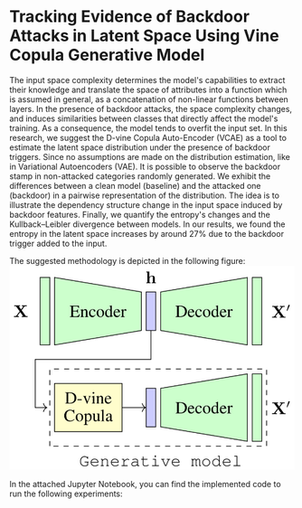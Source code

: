 # Tracking Evidence of Backdoor Attacks in Latent Space Using Vine Copula Generative Model

The input space complexity determines the model's capabilities to extract their knowledge and translate the space of attributes into a function which is assumed in general, as a concatenation of non-linear functions between layers. In the presence of backdoor attacks, the space complexity changes, and induces similarities between classes that directly affect the model's training. As a consequence, the model tends to overfit the input set. In this research, we suggest the D-vine Copula Auto-Encoder (VCAE) as a tool to estimate the latent space distribution under the presence of backdoor triggers. Since no assumptions are made on the distribution estimation, like in Variational Autoencoders (VAE). It is possible to observe the backdoor stamp in non-attacked categories randomly generated. We exhibit the differences between a clean model (baseline) and the attacked one (backdoor) in a pairwise representation of the distribution. The idea is to illustrate the dependency structure change in the input space induced by backdoor features. Finally, we quantify the entropy's changes and the Kullback–Leibler divergence between models. In our results, we found the entropy in the latent space increases by around 27\% due to the backdoor trigger added to the input. 

The suggested methodology is depicted in the following figure:
![Figure](DvineCopula.png)

In the attached Jupyter Notebook, you can find the implemented code to run the following experiments:
